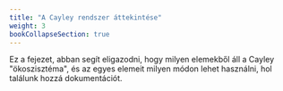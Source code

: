 ```yaml
---
title: "A Cayley rendszer áttekintése"
weight: 3
bookCollapseSection: true
---
```


Ez a fejezet, abban segít eligazodni, hogy milyen elemekből áll a Cayley "ökoszisztéma",
és az egyes elemeit milyen módon lehet használni, hol találunk hozzá dokumentációt.

